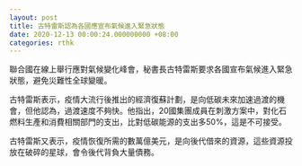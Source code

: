 ```yaml
---
layout: post
title: 古特雷斯認為各國應宣布氣候進入緊急狀態
date: 2020-12-13 00:00:24.000000000 +08:00
categories: rthk
---
```


聯合國在線上舉行應對氣候變化峰會，秘書長古特雷斯要求各國宣布氣候進入緊急狀態，避免災難性全球變暖。

古特雷斯表示，疫情大流行後推出的經濟復蘇計劃，是向低碳未來加速過渡的機會，但他認為，過渡速度不夠快。他指出，20國集團成員在刺激方案中，對化石燃料生產和消費相關部門的支出，比對低碳能源的支出多50%，這是不可接受。

古特雷斯又表示，疫情恢復所需的數萬億美元，是向後代借來的資源，這些資源投放在破碎的星球，會令後代背負大量債務。
